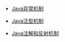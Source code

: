 * [Java异常机制](./docs/Exception.md)

* [Java泛型机制](./docs/Generic.md)

* [Java注解和反射机制](./docs/Annotation.md)
